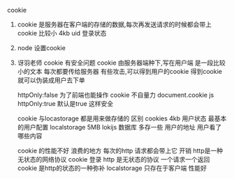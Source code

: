 cookie
1. cookie 是服务器在客户端的存储的数据,每次再发送请求的时候都会带上
    cookie 比较小 4kb uid  登录状态
2. node 设置cookie
3. 讶羽老师 
    cookie 有安全问题
    cookie 由服务器端种下,写在用户端
    是一段比较小的文本
    每次都要传给服务器 
    有些攻击,可以得到用户的cookie
    得到cookie就可以伪装成用户去下单
    
    httpOnly:false 为了前端也能操作
    cookie 不自量力 
    document.cookie js
    httpOnly:true 默认是true
    这样安全

    cookie 与locastorage
    都是用来做存储的 区别
    cookies 4kb 用户状态 最基本的用户配置
    localstorage 5MB lokijs 数据库 多存一些
    用户的地址 用户看了哪些内容

    cookie 的性能不好
    浪费的地方 每次的http 请求都会带上它 开销
    http是一种无状态的网络协议 cookie 登录
    http 是无状态的协议 一个请求一个返回
    cookie 是http的状态的一种弥补
    localstorage 只存在于客户端 性能好
    